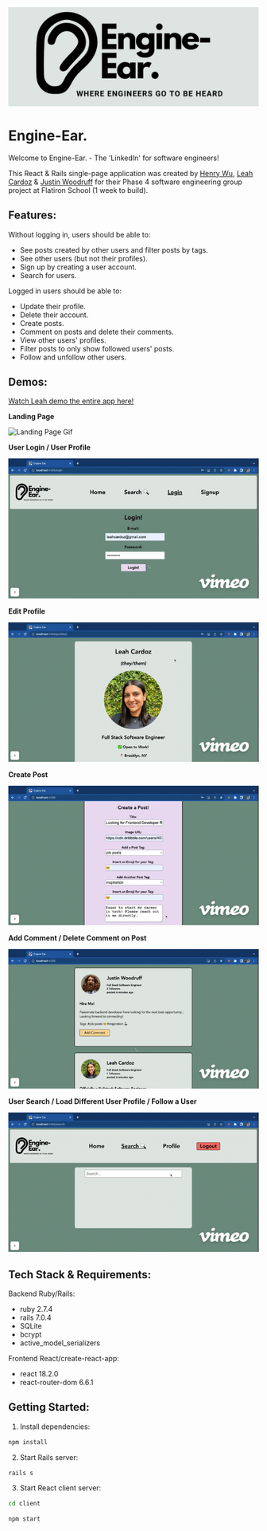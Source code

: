 ![Engine-Ear. Logo](./client/src/engine-ear-readme-logo1.png)

# Engine-Ear.

Welcome to Engine-Ear. - The 'LinkedIn' for software engineers!

This React & Rails single-page application was created by [Henry Wu](https://github.com/hhw67865), [Leah Cardoz](https://github.com/lcardoz) & [Justin Woodruff](https://github.com/di4bolik4l) for their Phase 4 software engineering group project at Flatiron School (1 week to build).

## Features:

Without logging in, users should be able to:
- See posts created by other users and filter posts by tags.
- See other users (but not their profiles).
- Sign up by creating a user account.
- Search for users.

Logged in users should be able to:
- Update their profile.
- Delete their account.
- Create posts.
- Comment on posts and delete their comments.
- View other users' profiles.
- Filter posts to only show followed users' posts.
- Follow and unfollow other users.

## Demos:

[Watch Leah demo the entire app here!](https://vimeo.com/799307351)

**Landing Page**

![Landing Page Gif](public/Landing-Page-Gif-Engine-Ear-high.gif)

**User Login / User Profile**

![User Login & Profile Gif](public/User-Login-Gif-Engine-Ear-high.gif)

**Edit Profile**

![Edit Profile Gif](public/Edit-Profile-Gif-Engine-Ear-high.gif)

**Create Post**

![Create Post Gif](public/Create-Post-Gif-Engine-Ear-high.gif)

**Add Comment / Delete Comment on Post**

![Add & Delete Comment Gif](public/Add-Delete-Comment-Gif-Engine-Ear-high.gif)

**User Search / Load Different User Profile / Follow a User**

![User Search Gif](public/User-Search-Gif-Engine-Ear-high.gif)


## Tech Stack & Requirements:

Backend Ruby/Rails:
- ruby 2.7.4
- rails 7.0.4
- SQLite
- bcrypt
- active_model_serializers

Frontend React/create-react-app:
- react 18.2.0
- react-router-dom 6.6.1

## Getting Started:

1. Install dependencies:

```sh
npm install
```

2. Start Rails server:

```sh
rails s
```

3. Start React client server:

```sh
cd client
```
```sh
npm start
```